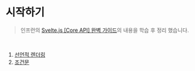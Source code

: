 # 시작하기

> 인프런의 [Svelte.js [Core API] 완벽 가이드](https://www.inflearn.com/course/%EC%8A%A4%EB%B2%A8%ED%8A%B8-%EC%99%84%EB%B2%BD-%EA%B0%80%EC%9D%B4%EB%93%9C)의 내용을 학습 후 정리 했습니다.

<br />

1. [선언적 렌더링](https://github.com/ChoJinmok/TIL/blob/master/Svelte/start/selective-rendering.md)
2. [조건문](https://github.com/ChoJinmok/TIL/blob/master/Svelte/start/conditional-statement.md)
